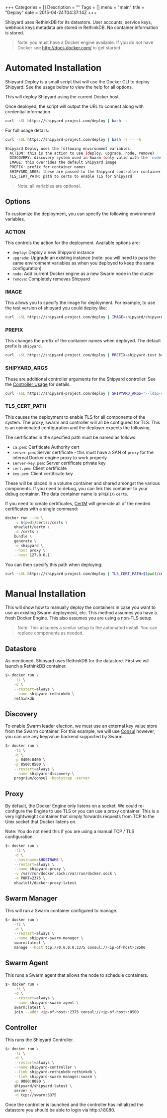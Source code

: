 +++
Categories = []
Description = ""
Tags = []
menu = "main"
title = "Deploy"
date = 2015-04-24T04:37:14Z
+++

Shipyard uses RethinkDB for its datastore.  User accounts, service keys, 
webhook keys metadata are stored in RethinkDB.  No container information is 
stored.

> Note: you must have a Docker engine available.  If you do not have Docker
see http://docs.docker.com/ to get started.

# Automated Installation

Shipyard Deploy is a small script that will use the Docker CLI 
to deploy Shipyard.  See the usage below to view the help for all options.  

This will deploy Shipyard using the current Docker host.

Once deployed, the script will output the URL to connect along with credential
information.

```bash
curl -sSL https://shipyard-project.com/deploy | bash -s
```

For full usage details:

```bash
curl -sSL https://shipyard-project.com/deploy | bash -s -- -h
```

```bash
Shipyard Deploy uses the following environment variables:
  ACTION: this is the action to use (deploy, upgrade, node, remove)
  DISCOVERY: discovery system used in Swarm (only valid with the 'node' action)
  IMAGE: this overrides the default Shipyard image
  PREFIX: prefix for container names
  SHIPYARD_ARGS: these are passed to the Shipyard controller container as controller args
  TLS_CERT_PATH: path to certs to enable TLS for Shipyard
```

> Note: all variables are optional.

## Options
To customize the deployment, you can specify the following environment
variables.

### ACTION
This controls the action for the deployment.  Available options are:

- `deploy`: Deploy a new Shipyard instance
- `upgrade`: Upgrade an existing instance (note: you will need to pass the
same environment variables as when you deployed to keep the same configuration)
- `node`: Add current Docker engine as a new Swarm node in the cluster 
- `remove`: Completely removes Shipyard

### IMAGE
This allows you to specify the image for deployment.  For example, to use the
test version of shipyard you could deploy like:

```bash
curl -sSL https://shipyard-project.com/deploy | IMAGE=shipyard/shipyard:test bash -s
```

### PREFIX
This changes the prefix of the container names when deployed.  The default
prefix is `shipyard`.

```bash
curl -sSL https://shipyard-project.com/deploy | PREFIX=shipyard-test bash -s
```

### SHIPYARD_ARGS
These are additional controller arguments for the Shipyard controller.  See
the [Controller Usage](/docs/usage/controller/) for details.

```bash
curl -sSL https://shipyard-project.com/deploy | SHIPYARD_ARGS="--ldap-server=ldap.example.com --ldap-autocreate-users" bash -s
```

### TLS_CERT_PATH
This causes the deployment to enable TLS for all components of the system.
The proxy, swarm and controller will all be configured for TLS.  This is an
opinionated configuration and the deployer expects the following.

The certificates in the specified path must be named as follows:

- `ca.pem`: Cerfiticate Authority cert
- `server.pem`: Server certificate - this must have a SAN of `proxy` for the
internal Docker engine proxy to work properly
- `server-key.pem`: Server certificate private key
- `cert.pem`: Client certificate
- `key.pem`: Client certificate key

These will be placed in a volume container and shared amongst the various
components.  If you need to debug, you can link this container to your debug
container.  The data container name is `$PREFIX-certs`.

If you need to create certificates, [CertM](https://github.com/ehazlett/certm)
will generate all of the needed certificates with a single command:

```bash
docker run --rm \
    -v $(pwd)/certs:/certs \
    ehazlett/certm \
    -d /certs \
    bundle \
    generate \
    -o shipyard \
    --host proxy \
    --host 127.0.0.1
```

You can then specify this path when deploying:

```bash
curl -sSL https://shipyard-project.com/deploy | TLS_CERT_PATH=$(pwd)/certs bash -s
```

# Manual Installation
This will show how to manually deploy the containers in case you want to use
an existing Swarm deployment, etc.  This method assumes you have a fresh
Docker Engine.  This also assumes you are using a non-TLS setup.

> Note: This assumes a similar setup to the automated install.  You can
replace components as needed.

## Datastore
As mentioned, Shipyard uses RethinkDB for the datastore.  First we will launch
a RethinkDB container.

```bash
$> docker run \
    -ti \
    -d \
    --restart=always \
    --name shipyard-rethinkdb \
    rethinkdb
```

## Discovery
To enable Swarm leader election, we must use an external key value store from
the Swarm container.  For this example, we will use [Consul](https://www.consul.io/)
however, you can use any key/value backend supported by Swarm.

```bash
$> docker run \
    -ti \
    -d \
    -p 8400:8400 \
    -p 8500:8500 \
    --restart=always \
    --name shipyard-discovery \
    progrium/consul -bootstrap -server
```

## Proxy
By default, the Docker Engine only listens on a socket.  We could re-configure
the Engine to use TLS or you can use a proxy container.  This is a very
lightweight container that simply forwards requests from TCP to the Unix
socket that Docker listens on.

Note: You do not need this if you are using a manual TCP / TLS configuration.

```bash
$> docker run \
    -ti \
    -d \
    --hostname=$HOSTNAME \
    --restart=always \
    --name shipyard-proxy \
    -v /var/run/docker.sock:/var/run/docker.sock \
    -e PORT=2375 \
    ehazlett/docker-proxy:latest
```

## Swarm Manager
This will run a Swarm container configured to manage.

```bash
$> docker run \
    -ti \
    -d \
    --restart=always \
    --name shipyard-swarm-manager \
    swarm:latest \
    manage --host tcp://0.0.0.0:3375 consul://<ip-of-host>:8500 
```

## Swarm Agent
This runs a Swarm agent that allows the node to schedule containers.

```bash
$> docker run \
    -ti \
    -d \
    --restart=always \
    --name shipyard-swarm-agent \
    swarm:latest \
    join --addr <ip-of-host>:2375 consul://<ip-of-host>:8500
```

## Controller
This runs the Shipyard Controller.

```bash
$> docker run \
    -ti \
    -d \
    --restart=always \
    --name shipyard-controller \
    --link shipyard-rethinkdb:rethinkdb \
    --link shipyard-swarm-manager:swarm \
    -p 8080:8080 \
    shipyard/shipyard:latest \
    server \
    -d tcp://swarm:3375
```

Once the controller is launched and the controller has initialized the datastore
you should be able to login via http://<ip-of-host>:8080.
